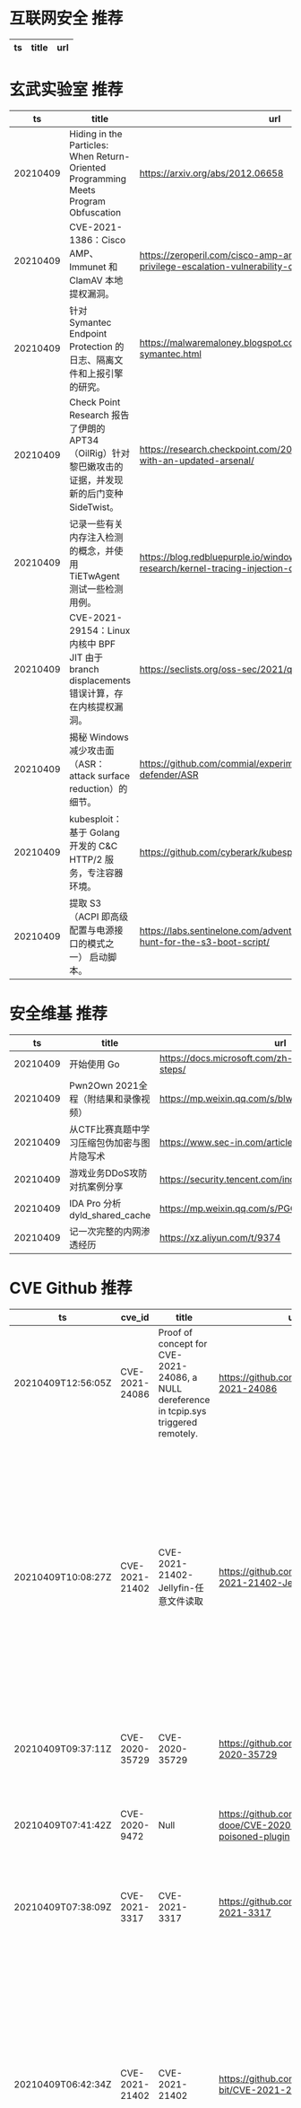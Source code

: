 # 互联网安全 推荐
| ts | title | url| 
| --- | --- | ---| 


# 玄武实验室 推荐
| ts | title | url| 
| --- | --- | ---| 
| 20210409 | Hiding in the Particles: When Return-Oriented Programming Meets Program Obfuscation | https://arxiv.org/abs/2012.06658| 
| 20210409 | CVE-2021-1386：Cisco AMP、Immunet 和 ClamAV 本地提权漏洞。 | https://zeroperil.com/cisco-amp-and-immunet-local-privilege-escalation-vulnerability-cve-2021-1386/| 
| 20210409 | 针对 Symantec Endpoint Protection 的日志、隔离文件和上报引擎的研究。 | https://malwaremaloney.blogspot.com/p/all-things-symantec.html| 
| 20210409 | Check Point Research 报告了伊朗的 APT34（OilRig）针对黎巴嫩攻击的证据，并发现新的后门变种 SideTwist。 | https://research.checkpoint.com/2021/irans-apt34-returns-with-an-updated-arsenal/| 
| 20210409 | 记录一些有关内存注入检测的概念，并使用 TiETwAgent 测试一些检测用例。 | https://blog.redbluepurple.io/windows-security-research/kernel-tracing-injection-detection| 
| 20210409 | CVE-2021-29154：Linux 内核中 BPF JIT 由于 branch displacements 错误计算，存在内核提权漏洞。 | https://seclists.org/oss-sec/2021/q2/12| 
| 20210409 | 揭秘 Windows 减少攻击面（ASR：attack surface reduction）的细节。 | https://github.com/commial/experiments/tree/master/windows-defender/ASR| 
| 20210409 | kubesploit：基于 Golang 开发的 C&C HTTP/2 服务，专注容器环境。 | https://github.com/cyberark/kubesploit| 
| 20210409 | 提取 S3（ACPI 即高级配置与电源接口的模式之一） 启动脚本。 | https://labs.sentinelone.com/adventures-from-uefi-land-the-hunt-for-the-s3-boot-script/| 


# 安全维基 推荐
| ts | title | url| 
| --- | --- | ---| 
| 20210409 | 开始使用 Go | https://docs.microsoft.com/zh-cn/learn/paths/go-first-steps/| 
| 20210409 | Pwn2Own 2021全程（附结果和录像视频） | https://mp.weixin.qq.com/s/blwGELCaPKC1HTczBcWkfQ| 
| 20210409 | 从CTF比赛真题中学习压缩包伪加密与图片隐写术 | https://www.sec-in.com/article/1002| 
| 20210409 | 游戏业务DDoS攻防对抗案例分享 | https://security.tencent.com/index.php/blog/msg/186| 
| 20210409 | IDA Pro 分析 dyld_shared_cache | https://mp.weixin.qq.com/s/PGC7LKu-oC5ZaRxLFrhTsg| 
| 20210409 | 记一次完整的内网渗透经历 | https://xz.aliyun.com/t/9374| 


# CVE Github 推荐
| ts | cve_id | title | url | cve_detail| 
| --- | --- | --- | --- | ---| 
| 20210409T12:56:05Z | CVE-2021-24086 | Proof of concept for CVE-2021-24086, a NULL dereference in tcpip.sys triggered remotely. | https://github.com/0vercl0k/CVE-2021-24086 | Windows TCP/IP Denial of Service Vulnerability| 
| 20210409T10:08:27Z | CVE-2021-21402 | CVE-2021-21402-Jellyfin-任意文件读取 | https://github.com/jiaocoll/CVE-2021-21402-Jellyfin | Jellyfin is a Free Software Media System. In Jellyfin before version 10.7.1, with certain endpoints, well crafted requests will allow arbitrary file read from a Jellyfin server%s file system. This issue is more prevalent when Windows is used as the host OS. Servers that are exposed to the public Internet are potentially at risk. This is fixed in version 10.7.1. As a workaround, users may be able to restrict some access by enforcing strict security permissions on their filesystem, however, it is recommended to update as soon as possible.| 
| 20210409T09:37:11Z | CVE-2020-35729 | CVE-2020-35729 | https://github.com/Al1ex/CVE-2020-35729 | KLog Server 2.4.1 allows OS command injection via shell metacharacters in the actions/authenticate.php user parameter.| 
| 20210409T07:41:42Z | CVE-2020-9472 | Null | https://github.com/john-dooe/CVE-2020-9472-poisoned-plugin | Umbraco CMS 8.5.3 allows an authenticated file upload (and consequently Remote Code Execution) via the Install Package functionality.| 
| 20210409T07:38:09Z | CVE-2021-3317 | CVE-2021-3317 | https://github.com/Al1ex/CVE-2021-3317 | KLog Server through 2.4.1 allows authenticated command injection. async.php calls shell_exec() on the original value of the source parameter.| 
| 20210409T06:42:34Z | CVE-2021-21402 | CVE-2021-21402 | https://github.com/xiaoshu-bit/CVE-2021-21402 | Jellyfin is a Free Software Media System. In Jellyfin before version 10.7.1, with certain endpoints, well crafted requests will allow arbitrary file read from a Jellyfin server%s file system. This issue is more prevalent when Windows is used as the host OS. Servers that are exposed to the public Internet are potentially at risk. This is fixed in version 10.7.1. As a workaround, users may be able to restrict some access by enforcing strict security permissions on their filesystem, however, it is recommended to update as soon as possible.| 
| 20210409T00:52:13Z | cve-2021-34567 | Null | https://github.com/hu185396/cve-2021-34567 | | 
| 20210409T00:41:55Z | CVE-2020-14882 | Null | https://github.com/nice0e3/CVE-2020-14882_Exploit_Gui | | 


# klee on Github 推荐
| ts | title | url | stars | forks| 
| --- | --- | --- | --- | ---| 
| 20210409T09:21:49Z | KLEE Symbolic Execution Engine | https://github.com/klee/klee | 1662 | 487| 


# s2e on Github 推荐
| ts | title | url | stars | forks| 
| --- | --- | --- | --- | ---| 


# exploit on Github 推荐
| ts | title | url | stars | forks| 
| --- | --- | --- | --- | ---| 
| 20210409T12:51:27Z | This repository is primarily maintained by Omar Santos and includes thousands of resources related to ethical hacking  / penetration testing, digital forensics and incident response (DFIR), vulnerability research, exploit development, reverse engineering, and more. | https://github.com/The-Art-of-Hacking/h4cker | 9236 | 1494| 
| 20210409T12:51:02Z | A python script file to forensically investigate and analyse binary files for buffer overflow exploits. | https://github.com/BroadbentT/BINARY-MASTER | 0 | 0| 
| 20210409T12:50:42Z | 🔍NVD exploit & JVN(Japan Vulnerability Notes) easy description | https://github.com/nomi-sec/NVD-Exploit-List-Ja | 12 | 8| 
| 20210409T12:48:55Z | Exploit for RakNet | https://github.com/DevClancy/raknet_fucker | 1 | 0| 
| 20210409T12:44:44Z | The Best multi tool with unique features to exploit discord :p | https://github.com/acedontop/Okuru-Multi-Tool | 1 | 0| 
| 20210409T12:35:13Z | Dette er basic runcode. Brug CEVA eller noget andet til at test lortet. Tak til @servercfg for den orginalle backdoor da vi fik ideen ud fra dem.  | https://github.com/DerpIsInactive/VpsStealerFiveM | 2 | 1| 
| 20210409T12:25:19Z | Deep dive into Function, Predicate, Consumer, and Supplier. Understand how these functional interfaces are exploited by Java Stream and combinator pattern.  | https://github.com/davidmbochi/JavaFunctionalProgramming | 0 | 0| 
| 20210409T12:19:32Z | This tool can help you to see the real IP behind CloudFlare protected websites. | https://github.com/zidansec/CrimeFlare | 29 | 9| 
| 20210409T12:15:58Z | SikAl Exploit | https://github.com/rodirodi12/Script-Hub | 0 | 0| 
| 20210409T12:09:53Z | Null | https://github.com/sudorm1023/cve-exploits | 0 | 0| 


# backdoor on Github 推荐
| ts | title | url | stars | forks| 
| --- | --- | --- | --- | ---| 
| 20210409T12:35:13Z | Dette er basic runcode. Brug CEVA eller noget andet til at test lortet. Tak til @servercfg for den orginalle backdoor da vi fik ideen ud fra dem.  | https://github.com/DerpIsInactive/VpsStealerFiveM | 2 | 1| 
| 20210409T08:58:15Z | haj | https://github.com/RehderK/Backdoor | 0 | 0| 
| 20210409T07:11:02Z | Un shell remoto (remote shell) es un programa que puede ejecutar comandos de shell como otro usuario desde otra computadora a través de la red, usando el modelo cliente-servidor. Cuando este programa no es legítimo o se utiliza para fines no permitidos o ilícitos, recibe el nombre de puerta trasera (backdoor). | https://github.com/Andres-Hernandez-Mata/Backdoor-Shell | 0 | 0| 
| 20210409T04:55:58Z | Backdoor/Malware test in C. Uses two segments - Backdoor and Server; Backdoor works on windows machines and Server on Linux. No masking yet. | https://github.com/dh00mk3tu/Sling | 6 | 0| 
| 20210409T04:33:06Z | A curated list of backdoor learning resources | https://github.com/THUYimingLi/backdoor-learning-resources | 206 | 34| 
| 20210409T01:41:13Z | Reverse TCP trojan backdoor written in python | https://github.com/userlandkernel/Pyrovalerone | 3 | 0| 


# fuzz on Github 推荐
| ts | title | url | stars | forks| 
| --- | --- | --- | --- | ---| 
| 20210409T12:05:04Z | Using different tools to fuzz audit deamon | https://github.com/punnal/Audit-Fuzzing | 1 | 1| 
| 20210409T11:52:20Z | A self-hosted Fuzzing-As-A-Service platform | https://github.com/microsoft/onefuzz | 2311 | 124| 
| 20210409T11:40:52Z | 📨 Responsive email template generator. | https://github.com/luangjokaj/fuzzymail | 114 | 4| 
| 20210409T11:16:19Z | Python scripts to fuzz test a MUD through telnet. | https://github.com/virthe/mudfuzz | 1 | 0| 
| 20210409T11:13:46Z | Fuzzing, analysis response and detect vulnerability web application | https://github.com/hoangthanhnguyen/bigdig | 0 | 0| 
| 20210409T11:11:48Z | Fuzzy Quantification of Common and Rare Species in Ecological Communities | https://github.com/Ligophorus/FuzzyQ | 0 | 0| 
| 20210409T10:50:30Z | Python-based code for estimation of highway bottleneck probability using speed transition matrices.  | https://github.com/tisljaricleo/fuzzy-highway-bottleneck-python | 0 | 0| 
| 20210409T10:39:26Z | Generic plugin based web application security fuzzing for anomalies by Slándáil Research Limited | https://github.com/maK-/scanomaly | 9 | 1| 
| 20210409T10:34:41Z | Null | https://github.com/VigilGLC/fuzzy-match | 0 | 0| 
| 20210409T10:33:21Z | Fuzzy Match a name with a standard list | https://github.com/India-Alliance/Fuzzy-Matcher | 2 | 0| 



# 日更新程序
